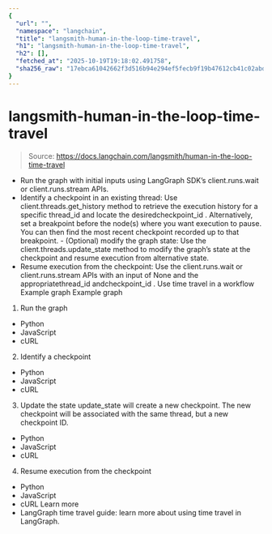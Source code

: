 ```yaml
---
{
  "url": "",
  "namespace": "langchain",
  "title": "langsmith-human-in-the-loop-time-travel",
  "h1": "langsmith-human-in-the-loop-time-travel",
  "h2": [],
  "fetched_at": "2025-10-19T19:18:02.491758",
  "sha256_raw": "17ebca61042662f3d516b94e294ef5fecb9f19b47612cb41c02abd49ea041a0e"
}
---
```


# langsmith-human-in-the-loop-time-travel

> Source: https://docs.langchain.com/langsmith/human-in-the-loop-time-travel

- Run the graph with initial inputs using LangGraph SDK’s client.runs.wait or client.runs.stream APIs.
- Identify a checkpoint in an existing thread: Use client.threads.get_history method to retrieve the execution history for a specific
thread_id
and locate the desiredcheckpoint_id
. Alternatively, set a breakpoint before the node(s) where you want execution to pause. You can then find the most recent checkpoint recorded up to that breakpoint. - (Optional) modify the graph state: Use the client.threads.update_state method to modify the graph’s state at the checkpoint and resume execution from alternative state.
- Resume execution from the checkpoint: Use the client.runs.wait or client.runs.stream APIs with an input of
None
and the appropriatethread_id
andcheckpoint_id
.
Use time travel in a workflow
Example graph
Example graph
1. Run the graph
- Python
- JavaScript
- cURL
2. Identify a checkpoint
- Python
- JavaScript
- cURL
3. Update the state
update_state
will create a new checkpoint. The new checkpoint will be associated with the same thread, but a new checkpoint ID.
- Python
- JavaScript
- cURL
4. Resume execution from the checkpoint
- Python
- JavaScript
- cURL
Learn more
- LangGraph time travel guide: learn more about using time travel in LangGraph.